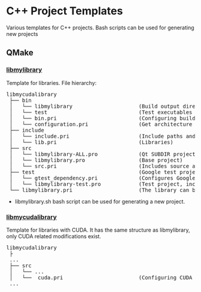 # C++ Project Templates

Various templates for C++ projects. Bash scripts can be used for generating new projects

## QMake

### [libmylibrary](QMake/libmylibrary)

Template for libraries. File hierarchy:

<pre>
libmycudalibrary
 ├── bin
 │   └── libmylibrary                     (Build output directory)
 │   └── test                             (Test executables directory)
 │   └── bin.pri                          (Configuring build outputs)
 │   └── configuration.pri                (Get architecture (x64 release, x86 debug) and platform (unix, MSVC2017, MSVC2019, ...))
 ├── include
 │   └── include.pri                      (Include paths and header files)
 │   └── lib.pri                          (Libraries)
 ├── src
 │   └── libmylibrary-ALL.pro             (Qt SUBDIR project file includes project & Google test project)
 │   └── libmylibrary.pro                 (Base project)
 │   └── src.pri                          (Includes source and form files)
 ├── test                                 (Google test project)
 │   └── gtest_dependency.pri             (Configures Google Test Suite)
 │   └── libmylibrary-test.pro            (Test project, includes test source files)
 └── libmylibrary.pri                     (The library can be linked from another project by including this)
</pre>

 * libmylibrary.sh bash script can be used for generating a new project.

### [libmycudalibrary](QMake/libmycudalibrary)

Template for libraries with CUDA. It has the same structure as libmylibrary, only CUDA related modifications exist.

<pre>
libmycudalibrary
 ├
 ... 
 ├── src
 │   └── ...
 │   └──  cuda.pri                        (Configuring CUDA compiler)
 ...
</pre>
